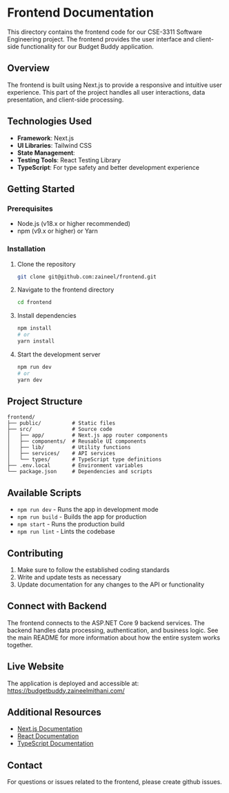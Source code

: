 # Frontend Documentation

This directory contains the frontend code for our CSE-3311 Software Engineering project. The frontend provides the user interface and client-side functionality for our Budget Buddy application.

## Overview

The frontend is built using Next.js to provide a responsive and intuitive user experience. This part of the project handles all user interactions, data presentation, and client-side processing.

## Technologies Used

- **Framework**: Next.js
- **UI Libraries**: Tailwind CSS
- **State Management**:
- **Testing Tools**: React Testing Library
- **TypeScript**: For type safety and better development experience

## Getting Started

### Prerequisites

- Node.js (v18.x or higher recommended)
- npm (v9.x or higher) or Yarn

### Installation

1. Clone the repository

   ```bash
   git clone git@github.com:zaineel/frontend.git
   ```

2. Navigate to the frontend directory

   ```bash
   cd frontend
   ```

3. Install dependencies

   ```bash
   npm install
   # or
   yarn install
   ```

4. Start the development server
   ```bash
   npm run dev
   # or
   yarn dev
   ```

## Project Structure

```
frontend/
├── public/          # Static files
├── src/             # Source code
│   ├── app/         # Next.js app router components
│   ├── components/  # Reusable UI components
│   ├── lib/         # Utility functions
│   ├── services/    # API services
│   └── types/       # TypeScript type definitions
├── .env.local       # Environment variables
└── package.json     # Dependencies and scripts
```

## Available Scripts

- `npm run dev` - Runs the app in development mode
- `npm run build` - Builds the app for production
- `npm start` - Runs the production build
- `npm run lint` - Lints the codebase

## Contributing

1. Make sure to follow the established coding standards
2. Write and update tests as necessary
3. Update documentation for any changes to the API or functionality

## Connect with Backend

The frontend connects to the ASP.NET Core 9 backend services. The backend handles data processing, authentication, and business logic. See the main README for more information about how the entire system works together.

## Live Website

The application is deployed and accessible at: https://budgetbuddy.zaineelmithani.com/

## Additional Resources

- [Next.js Documentation](https://nextjs.org/docs)
- [React Documentation](https://reactjs.org/docs/getting-started.html)
- [TypeScript Documentation](https://www.typescriptlang.org/docs/)

## Contact

For questions or issues related to the frontend, please create github issues.
